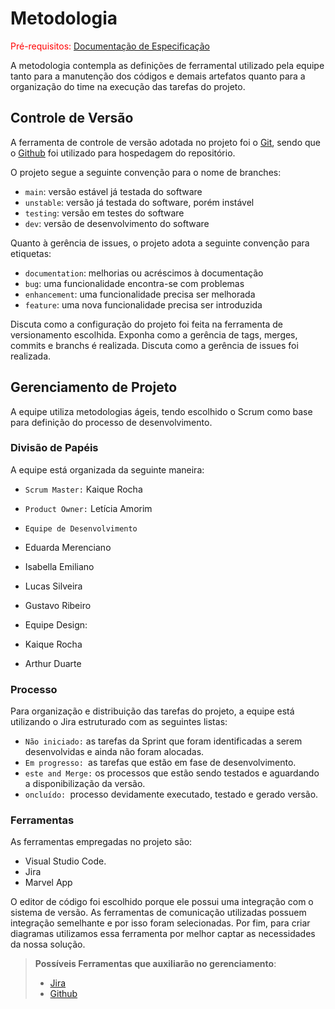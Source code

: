 
# Metodologia

<span style="color:red">Pré-requisitos: <a href="2-Especificação do Projeto.md"> Documentação de Especificação</a></span>

A metodologia contempla as definições de ferramental utilizado pela equipe tanto para a manutenção dos códigos e demais artefatos quanto para a organização do time na execução das tarefas do projeto. 

## Controle de Versão

A ferramenta de controle de versão adotada no projeto foi o
[Git](https://git-scm.com/), sendo que o [Github](https://github.com/KaiqueRoc/pmv-ads-2021-2-e1-proj-web-t8-organizador-de-tarefas)
foi utilizado para hospedagem do repositório.

O projeto segue a seguinte convenção para o nome de branches:

- `main`: versão estável já testada do software
- `unstable`: versão já testada do software, porém instável
- `testing`: versão em testes do software
- `dev`: versão de desenvolvimento do software

Quanto à gerência de issues, o projeto adota a seguinte convenção para
etiquetas:

- `documentation`: melhorias ou acréscimos à documentação
- `bug`: uma funcionalidade encontra-se com problemas
- `enhancement`: uma funcionalidade precisa ser melhorada
- `feature`: uma nova funcionalidade precisa ser introduzida

Discuta como a configuração do projeto foi feita na ferramenta de versionamento escolhida. Exponha como a gerência de tags, merges, commits e branchs é realizada. Discuta como a gerência de issues foi realizada.

## Gerenciamento de Projeto

A equipe utiliza metodologias ágeis, tendo escolhido o Scrum como base para definição do processo de desenvolvimento. 


### Divisão de Papéis

A equipe está organizada da seguinte maneira: 

-	`Scrum Master:` Kaique Rocha

-	`Product Owner:` Letícia Amorim

-	`Equipe de Desenvolvimento`
-	Eduarda Merenciano
-	Isabella Emiliano
-	Lucas Silveira
-	Gustavo Ribeiro
-	Equipe Design: 
-	Kaique Rocha
-	Arthur Duarte

### Processo

Para organização e distribuição das tarefas do projeto, a equipe está utilizando o Jira estruturado com as seguintes listas: 

- `Não iniciado:` as tarefas da Sprint que foram identificadas a serem desenvolvidas e ainda não foram alocadas.
- `Em progresso: `as tarefas que estão em fase de desenvolvimento. 
- `este and Merge:` os processos que estão sendo testados e aguardando a disponibilização da versão.
- `oncluído: `processo devidamente executado, testado e gerado versão. 

### Ferramentas

As ferramentas empregadas no projeto são:

- Visual Studio Code.
- Jira
- Marvel App

O editor de código foi escolhido porque ele possui uma integração com o
sistema de versão. As ferramentas de comunicação utilizadas possuem
integração semelhante e por isso foram selecionadas. Por fim, para criar
diagramas utilizamos essa ferramenta por melhor captar as
necessidades da nossa solução.

 
> **Possíveis Ferramentas que auxiliarão no gerenciamento**: 
> - [Jira](https://gerenciadorfinanceiro.atlassian.net/secure/RapidBoard.jspa?rapidView=1&projectKey=GR&selectedIssue=GR-6)
> - [Github](https://github.com/leticiaamorin/pmv-ads-2021-2-e1-proj-web-t8-organizador-de-tarefas)
